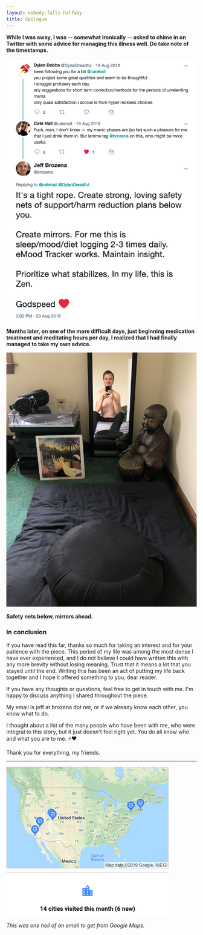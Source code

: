 ```yaml
---
layout: nobody-falls-halfway
title: Epilogue
---
```


**While I was away, I was -- somewhat ironically -- asked to chime in on Twitter with some advice for managing this illness well. Do take note of the timestamps.**

![Cushions and mirrors, pt. 1](/assets/twitter.png)

**Months later, on one of the more difficult days, just beginning medication treatment and meditating hours per day, I realized that I had finally managed to take my own advice.**

![Cushions and mirrors, pt 2](/assets/cushion.png)

**Safety nets below, mirrors ahead.**

### In conclusion

If you have read this far, thanks so much for taking an interest and for your patience with the piece. This period of my life was among the most dense I have ever experienced, and I do not believe I could have written this with any more brevity without losing meaning. Trust that it means a lot that you stayed until the end. Writing this has been an act of putting my life back together and I hope it offered something to you, dear reader.

If you have any thoughts or questions, feel free to get in touch with me. I'm happy to discuss anything I shared throughout the piece.

My email is jeff at brozena dot net, or if we already know each other, you know what to do.

I thought about a list of the many people who have been with me, who were integral to this story, but it just doesn't feel right yet. You do all know who and what you are to me. ⚡❤️

Thank you for everything, my friends.

---

![Google Maps Timeline](/assets/timeline.png)

_This was one hell of an email to get from Google Maps._